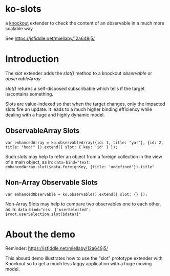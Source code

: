 # ko-slots
a [knockout](http://knockoutjs.com) extender to check the content of an observable in a much more scalable way

See https://jsfiddle.net/miellaby/12a649j5/


# Introduction
The _slot_ extender adds the _slot()_ method to a knockout _observable_ or _observableArray_.

_slot()_ returns a self-disposed subscribable which tells if the target is/contains something.

Slots are value-indexed so that when the target changes, only the impacted slots fire an update. It leads to a much higher binding efficiency while dealing with a huge and highly dynamic model.

##  ObservableArray Slots
```
var enhancedArray = ko.observableArray({id: 1, title: "ya!"}, {id: 2, title: "hoo!" }).extend({ slot: { key: 'id' } });
```

Such slots may help to refer an object from a foreign collection in the view of a main object, as in: `data-bind="text: enhancedArray.slot($data.foreignKey, {title: 'undefined'}).title"`

## Non-Array Observable Slots
```
var enhancedObservable = ko.observable().extend({ slot: {} });
```

Non-Array Slots may help to compare two observables one to each other, as in: `data-bind="css: {'userSelected': $root.userSelection.slot($data)}"`

# About the demo
Reminder: https://jsfiddle.net/miellaby/12a649j5/

This absurd demo illustrates how to use the "slot" prototype extender with Knockout so to get a much less laggy application with a huge moving model.
